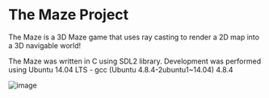 # The Maze Project
The Maze is a 3D Maze game that uses ray casting to render a 2D map into a 3D navigable world!

The Maze was written in C using SDL2 library. Development was performed using Ubuntu 14.04 LTS - gcc (Ubuntu 4.8.4-2ubuntu1~14.04) 4.8.4

![image](https://github.com/kemunto-97/Maze-Project/assets/85859798/8cf8b16f-4525-4aac-bec6-39d445365ff9)

